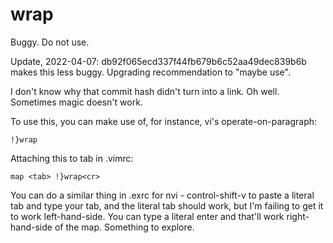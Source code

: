 # wrap

Buggy. Do not use.

Update, 2022-04-07: db92f065ecd337f44fb679b6c52aa49dec839b6b makes this
less buggy. Upgrading recommendation to "maybe use".

I don't know why that commit hash didn't turn into a link. Oh well.
Sometimes magic doesn't work.

To use this, you can make use of, for instance, vi's operate-on-paragraph:

    !}wrap

Attaching this to tab in .vimrc:

    map <tab> !}wrap<cr>

You can do a similar thing in .exrc for nvi - control-shift-v to paste a
literal tab and type your tab, and the literal tab should work, but I'm
failing to get it to work left-hand-side. You can type a literal enter and
that'll work right-hand-side of the map. Something to explore.
